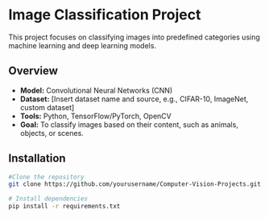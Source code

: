 # Image Classification Project
This project focuses on classifying images into predefined categories using machine learning and deep learning models. 
## Overview
- **Model:** Convolutional Neural Networks (CNN)
- **Dataset:** [Insert dataset name and source, e.g., CIFAR-10, ImageNet, custom dataset]
- **Tools:** Python, TensorFlow/PyTorch, OpenCV
- **Goal:** To classify images based on their content, such as animals, objects, or scenes.
## Installation
```bash
#Clone the repository
git clone https://github.com/yourusername/Computer-Vision-Projects.git

# Install dependencies
pip install -r requirements.txt
